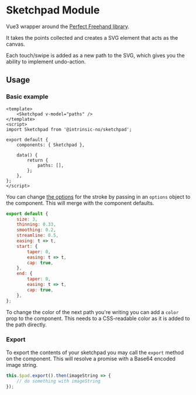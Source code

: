 # Sketchpad Module

Vue3 wrapper around the [Perfect Freehand library](https://github.com/steveruizok/perfect-freehand).

It takes the points collected and creates a SVG element that acts as the canvas.

Each touch/swipe is added as a new path to the SVG, which gives you the ability to implement undo-action.

## Usage

### Basic example

```vue
<template>
    <Sketchpad v-model="paths" />
</template>
<script>
import Sketchpad from '@intrinsic-no/sketchpad';

export default {
    components: { Sketchpad },

    data() {
        return {
            paths: [],
        };
    },
};
</script>
```

You can change [the options](https://github.com/steveruizok/perfect-freehand#options) for the stroke by passing in
an `options` object to the component. This will merge with the component defaults.

```js
export default {
    size: 3,
    thinning: 0.33,
    smoothing: 0.2,
    streamline: 0.5,
    easing: t => t,
    start: {
        taper: 0,
        easing: t => t,
        cap: true,
    },
    end: {
        taper: 0,
        easing: t => t,
        cap: true,
    },
};
```

To change the color of the next path you're writing you can add a `color` prop to the component. This needs to a
CSS-readable color as it is added to the path directly.

### Export

To export the contents of your sketchpad you may call the `export` method on the component. This will resolve a promise
with a Base64 encoded image string.

```js
this.$pad.export().then(imageString => {
    // do something with imageString
});
```
